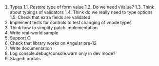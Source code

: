 1. Types
1.1. Restore type of form value
1.2. Do we need vValue?
1.3. Think about typings of validators
1.4. Think do we really need to type options
1.5. Check that extra fields are validated
3. Implement tests for controls to test changing of vnode types
7. Think how to simplify patch implementation
9. Write real-world sample
12. Support CI
13. Check that library works on Angular pre-12
16. Write documentation
18. Log console.debug/console.warn only in dev mode?
20. Staged: portals
